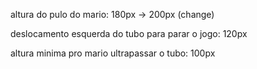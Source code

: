 altura do pulo do mario: 180px -> 200px (change)

deslocamento esquerda do tubo para parar o jogo: 120px

altura minima pro mario ultrapassar o tubo: 100px
